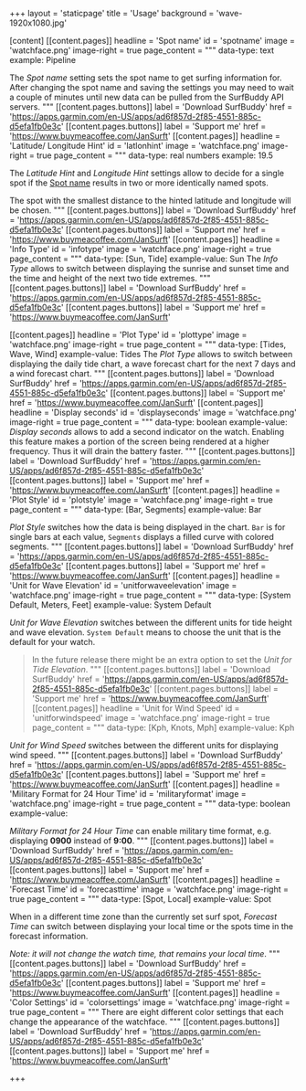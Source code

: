 +++
layout = 'staticpage'
title = 'Usage'
background = 'wave-1920x1080.jpg'

[content]
  [[content.pages]]
    headline = 'Spot name'
    id = 'spotname'
    image = 'watchface.png'
    image-right = true
    page_content = """
    data-type: text
    example: Pipeline

The *Spot name* setting sets the spot name to get surfing information for. After changing the spot name and saving the settings you may need to wait a couple of minutes until new data can be pulled from the SurfBuddy API servers.
"""
    [[content.pages.buttons]]
      label = 'Download SurfBuddy'
      href = 'https://apps.garmin.com/en-US/apps/ad6f857d-2f85-4551-885c-d5efa1fb0e3c'
    [[content.pages.buttons]]
      label = 'Support me'
      href = 'https://www.buymeacoffee.com/JanSurft'
  [[content.pages]]
    headline = 'Latitude/ Longitude Hint'
    id = 'latlonhint'
    image = 'watchface.png'
    image-right = true
    page_content = """
    data-type: real numbers
    example: 19.5

The *Latitude Hint* and *Longitude Hint* settings allow to decide for a single spot if the [Spot name](#spotname) results in two or more identically named spots.

The spot with the smallest distance to the hinted latitude and longitude will be chosen.
"""
    [[content.pages.buttons]]
      label = 'Download SurfBuddy'
      href = 'https://apps.garmin.com/en-US/apps/ad6f857d-2f85-4551-885c-d5efa1fb0e3c'
    [[content.pages.buttons]]
      label = 'Support me'
      href = 'https://www.buymeacoffee.com/JanSurft'
  [[content.pages]]
    headline = 'Info Type'
    id = 'infotype'
    image = 'watchface.png'
    image-right = true
    page_content = """
    data-type: [Sun, Tide]
    example-value: Sun
The *Info Type* allows to switch between displaying the sunrise and sunset time and the time and height of the next two tide extremes.
"""
    [[content.pages.buttons]]
      label = 'Download SurfBuddy'
      href = 'https://apps.garmin.com/en-US/apps/ad6f857d-2f85-4551-885c-d5efa1fb0e3c'
    [[content.pages.buttons]]
      label = 'Support me'
      href = 'https://www.buymeacoffee.com/JanSurft'

  [[content.pages]]
    headline = 'Plot Type'
    id = 'plottype'
    image = 'watchface.png'
    image-right = true
    page_content = """
    data-type: [Tides, Wave, Wind]
    example-value: Tides
The *Plot Type* allows to switch between displaying the daily tide chart, a wave forecast chart for the next 7 days and a wind forecast chart.
"""
    [[content.pages.buttons]]
      label = 'Download SurfBuddy'
      href = 'https://apps.garmin.com/en-US/apps/ad6f857d-2f85-4551-885c-d5efa1fb0e3c'
    [[content.pages.buttons]]
      label = 'Support me'
      href = 'https://www.buymeacoffee.com/JanSurft'
  [[content.pages]]
    headline = 'Display seconds'
    id = 'displayseconds'
    image = 'watchface.png'
    image-right = true
    page_content = """
    data-type: boolean 
    example-value: <disabled>
*Display seconds* allows to add a second indicator on the watch. Enabling this feature makes a portion of the screen being rendered at a higher frequency. Thus it will drain the battery faster.
"""
    [[content.pages.buttons]]
      label = 'Download SurfBuddy'
      href = 'https://apps.garmin.com/en-US/apps/ad6f857d-2f85-4551-885c-d5efa1fb0e3c'
    [[content.pages.buttons]]
      label = 'Support me'
      href = 'https://www.buymeacoffee.com/JanSurft'
  [[content.pages]]
    headline = 'Plot Style'
    id = 'plotstyle'
    image = 'watchface.png'
    image-right = true
    page_content = """
    data-type: [Bar, Segments]
    example-value: Bar

*Plot Style* switches how the data is being displayed in the chart. `Bar` is for single bars at each value, `Segments` displays a filled curve with colored segments.
"""
    [[content.pages.buttons]]
      label = 'Download SurfBuddy'
      href = 'https://apps.garmin.com/en-US/apps/ad6f857d-2f85-4551-885c-d5efa1fb0e3c'
    [[content.pages.buttons]]
      label = 'Support me'
      href = 'https://www.buymeacoffee.com/JanSurft'
  [[content.pages]]
    headline = 'Unit for Wave Elevation'
    id = 'unitforwaveelevation'
    image = 'watchface.png'
    image-right = true
    page_content = """
    data-type: [System Default, Meters, Feet]
    example-value: System Default

*Unit for Wave Elevation* switches between the different units for tide height and wave elevation. `System Default` means to choose the unit that is the default for your watch.

> In the future release there might be an extra option to set the *Unit for Tide Elevation*.
"""
    [[content.pages.buttons]]
      label = 'Download SurfBuddy'
      href = 'https://apps.garmin.com/en-US/apps/ad6f857d-2f85-4551-885c-d5efa1fb0e3c'
    [[content.pages.buttons]]
      label = 'Support me'
      href = 'https://www.buymeacoffee.com/JanSurft'
  [[content.pages]]
    headline = 'Unit for Wind Speed'
    id = 'unitforwindspeed'
    image = 'watchface.png'
    image-right = true
    page_content = """
    data-type: [Kph, Knots, Mph]
    example-value: Kph

*Unit for Wind Speed* switches between the different units for displaying wind speed. 
"""
    [[content.pages.buttons]]
      label = 'Download SurfBuddy'
      href = 'https://apps.garmin.com/en-US/apps/ad6f857d-2f85-4551-885c-d5efa1fb0e3c'
    [[content.pages.buttons]]
      label = 'Support me'
      href = 'https://www.buymeacoffee.com/JanSurft'
  [[content.pages]]
    headline = 'Military Format for 24 Hour Time'
    id = 'militaryformat'
    image = 'watchface.png'
    image-right = true
    page_content = """
    data-type: boolean 
    example-value: <disabled>

*Military Format for 24 Hour Time* can enable military time format, e.g. displaying **0900** instead of **9:00**.
"""
    [[content.pages.buttons]]
      label = 'Download SurfBuddy'
      href = 'https://apps.garmin.com/en-US/apps/ad6f857d-2f85-4551-885c-d5efa1fb0e3c'
    [[content.pages.buttons]]
      label = 'Support me'
      href = 'https://www.buymeacoffee.com/JanSurft'
  [[content.pages]]
    headline = 'Forecast Time'
    id = 'forecasttime'
    image = 'watchface.png'
    image-right = true
    page_content = """
    data-type: [Spot, Local]
    example-value: Spot

When in a different time zone than the currently set surf spot, *Forecast Time* can switch between displaying your local time or the spots time in the forecast information.

*Note: it will not change the watch time, that remains your local time*. 
"""
    [[content.pages.buttons]]
      label = 'Download SurfBuddy'
      href = 'https://apps.garmin.com/en-US/apps/ad6f857d-2f85-4551-885c-d5efa1fb0e3c'
    [[content.pages.buttons]]
      label = 'Support me'
      href = 'https://www.buymeacoffee.com/JanSurft'
  [[content.pages]]
    headline = 'Color Settings'
    id = 'colorsettings'
    image = 'watchface.png'
    image-right = true
    page_content = """
There are eight different color settings that each change the appearance of the watchface.
"""
    [[content.pages.buttons]]
      label = 'Download SurfBuddy'
      href = 'https://apps.garmin.com/en-US/apps/ad6f857d-2f85-4551-885c-d5efa1fb0e3c'
    [[content.pages.buttons]]
      label = 'Support me'
      href = 'https://www.buymeacoffee.com/JanSurft'

+++

